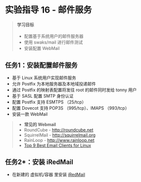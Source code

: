 # 实验指导 16 - 邮件服务

>#### 学习目标
>* 配置基于系统用户的邮件服务器
>* 使用 swaks/mail 进行邮件测试
>* 安装配置 WebMail


## 任务1：安装配置邮件服务

* 基于 Linux 系统用户实现邮件服务
* 允许 Postfix 为本地服务器及本地域投递邮件
* 通过 Postfix 的映射表配置将发往 root 的邮件同时发给 tonny 用户
* 基于 SASL 配置 SMTP 身份认证
* 配置 Postfix 支持 ESMTPS （25/tcp）
* 配置 Dovecot 支持 POP3S （995/tcp）、IMAPS （993/tcp）
* 安装一款 WebMail 

>* **常见的 Webmail**
>  * RoundCube - http://roundcube.net
>  * SquirrelMail - http://squirrelmail.org
>  * RainLoop - http://www.rainloop.net
>* [Top 9 Best Email Clients for Linux](https://itsfoss.com/best-email-clients-linux/)

## 任务2*：安装 iRedMail

* 在新建的 虚拟机/容器 里安装 [iRedMail](http://www.iredmail.org)

